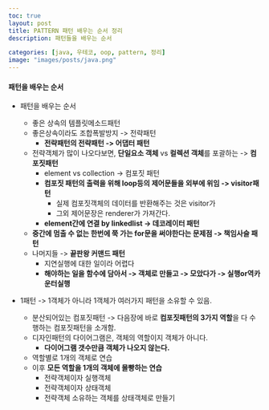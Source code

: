```yaml
---
toc: true
layout: post
title: PATTERN 패턴 배우는 순서 정리
description: 패턴들을 배우는 순서

categories: [java, 우테코, oop, pattern, 정리]
image: "images/posts/java.png"
---
```


#### 패턴을 배우는 순서

- 패턴을 배우는 순서
  - 좋은 상속의 템플릿메소드패턴
  - 좋은상속이라도 조합폭발방지 -> 전략패턴
    - **전략패턴의 전략패턴 -> 어댑터 패턴**
  - 전략객체가 많이 나오다보면, **단일요소 객체** vs **컬렉션 객체**를 포괄하는 -> **컴포짓패턴**
    - element vs collection -> 컴포짓 패턴
    - **컴포짓 패턴의 출력을 위해 loop등의 제어문들을 외부에 위임 -> visitor패턴**
      - 실제 컴포짓객체의 데이터를 반환해주는 것은 visitor가
      - 그외 제어문장은 renderer가 가져간다.
    - **element간에 연결 by linkedlist -> 데코레이터 패턴**
  - **중간에 멈출 수 없는 한번에 쭉 가는 for문을 써야한다는 문제점 -> 책임사슬 패턴**
  - 나머지들 -> **끝판왕 커맨드 패턴**
    - 지연실행에 대한 일이라 어렵다
    - **해야하는 일을 함수에 담아서 ->  객체로 만들고 -> 모았다가 -> 실행or역카운터실행**



- 1패턴 -> 1객체가 아니라 1객체가 여러가지 패턴을 소유할 수 있음.
  - 분산되어있는 컴포짓패턴 -> 다음장에 바로 **컴포짓패턴의 3가지 역할**을  다 수행하는 컴포짓패턴을 소개함.
  - 디자인패턴의 다이어그램은, 객체의 역할이지 객체가 아니다.
    - **다이어그램 갯수만큼 객체가 나오지 않는다.**
  - 역할별로 1개의 객체로 연습
  - 이후 **모든 역할을 1개의 객체에 몰빵하는 연습**
    - 전략객체이자 실행객체
    - 전략객체이자 상태객체
    - 전략객체 소유하는 객체를 상태객체로 만들기